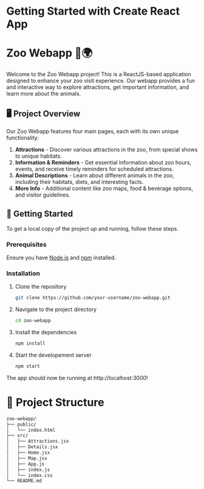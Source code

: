 # Getting Started with Create React App
# Zoo Webapp 🦁🌍

Welcome to the Zoo Webapp project! This is a ReactJS-based application designed to enhance your zoo visit experience. Our webapp provides a fun and interactive way to explore attractions, get important information, and learn more about the animals.

## 🖥️ Project Overview

Our Zoo Webapp features four main pages, each with its own unique functionality:

1. **Attractions** - Discover various attractions in the zoo, from special shows to unique habitats.
2. **Information & Reminders** - Get essential information about zoo hours, events, and receive timely reminders for scheduled attractions.
3. **Animal Descriptions** - Learn about different animals in the zoo, including their habitats, diets, and interesting facts.
4. **More Info** - Additional content like zoo maps, food & beverage options, and visitor guidelines.

## 🚀 Getting Started

To get a local copy of the project up and running, follow these steps.

### Prerequisites

Ensure you have [Node.js](https://nodejs.org/) and [npm](https://www.npmjs.com/) installed.

### Installation

1. Clone the repository
   ```bash
   git clone https://github.com/your-username/zoo-webapp.git
2. Navigate to the project directory
   ```bash
   cd zoo-webapp
3. Install the dependencies
   ```bash
   npm install
4. Start the developement server
   ```bash
   npm start
The app should now be running at http://localhost:3000!
# 📂 Project Structure
```bash
zoo-webapp/
├── public/
│   └── index.html
├── src/
│   ├── Attractions.jsx
│   ├── Details.jsx
│   ├── Home.jsx
│   ├── Map.jsx
│   ├── App.js
│   ├── index.js
│   └── index.css
└── README.md
